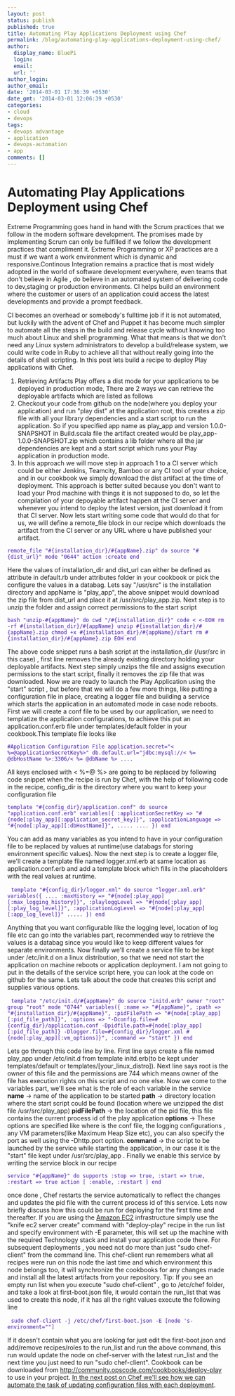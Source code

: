 ```yaml
---
layout: post
status: publish
published: true
title: Automating Play Applications Deployment using Chef
permalink: /blog/automating-play-applications-deployment-using-chef/
author:
  display_name: BluePi
  login: 
  email: 
  url: ''
author_login: 
author_email: 
date: '2014-03-01 17:36:39 +0530'
date_gmt: '2014-03-01 12:06:39 +0530'
categories:
- cloud 
- devops
tags:
- devops advantage 
- application 
- devops-automation
- app
comments: []
---
```

# Automating Play Applications Deployment using Chef
Extreme Programming goes hand in hand with the Scrum practices that we follow in the modern software development. The promises made by implementing Scrum can only be fulfilled if we follow the development practices that compliment it. Extreme Programming or XP practices are a must if we want a work environment which is dynamic and responsive.Continous Integration remains a practice that is most widely adopted in the world of software development everywhere, even teams that don't believe in Agile , do believe in an automated system of delivering code to dev,staging or production environments. CI helps build an environment where the customer or users of an application could access the latest developments and provide a prompt feedback.

CI becomes an overhead or somebody's fulltime job if it is not automated, but luckily with the advent of Chef and Puppet it has become much simpler to automate all the steps in the build and release cycle without knowing too much about Linux and shell programming. What that means is that we don't need any Linux system administrators to develop a build/release system, we could write code in Ruby to achieve all that without really going into the details of shell scripting.
In this post lets build a recipe to deploy Play applications with Chef. 

1. Retrieving Artifacts 
Play offers a dist mode for your applications to be deployed in production mode, There are 2 ways we can retrieve the deployable artifacts which are listed as follows 
2. Checkout your code from github on the node(where you deploy your application) and run "play dist" at the application root, this creates a zip file with all your library dependencies and a start script to run the application. So if you specified app name as play_app and version 1.0.0-SNAPSHOT in Build.scala file the artifact created would be play_app-1.0.0-SNAPSHOT.zip which contains a lib folder where all the jar dependencies are kept and a start script which runs your Play application in production mode. 
3. In this approach we will move step in approach 1 to a CI server which could be either Jenkins, Teamcity, Bamboo or any CI tool of your choice, and in our cookbook we simply download the dist artifact at the time of deployment. 
This approach is better suited because you don't want to load your Prod machine with things it is not supposed to do, so let the compilation of your depoyable artifact happen at the CI server and whenever you intend to deploy the latest version, just download it from that CI server. 
Now lets start writing some code that would do that for us, we will define a remote_file block in our recipe which downloads the artifact from the CI server or any URL where u have published your artifact. 

<pre class="lang:ruby decode:1 "><code style="white-space: normal; color:#4512AE;"
>remote_file "#{installation_dir}/#{appName}.zip" do
source "#{dist_url}"
mode "0644"
action :create
end</code></pre>
Here the values of installation_dir and dist_url can either be defined as attribute in default.rb under attributes folder in your cookbook or pick the configure the values in a databag. Lets say "/usr/src" is the installation directory and appName is "play_app", the above snippet would download the zip file from dist_url and place it at /usr/src/play_app.zip. 
Next step is to unzip the folder and assign correct permissions to the start script

<pre class="lang:ruby decode:1 "><code style="white-space: normal; color:#4512AE;"
>bash "unzip-#{appName}" do
cwd "/#{installation_dir}"
code < <-EOH
rm -rf #{installation_dir}/#{appName}
unzip #{installation_dir}/#{appName}.zip
chmod +x #{installation_dir}/#{appName}/start
rm #{installation_dir}/#{appName}.zip
EOH
end</code></pre>
The above code snippet runs a bash script at the installation_dir (/usr/src in this case) , first line removes the already existing directory holding your deployable artifacts. Next step simply unzips the file and assigns execution permissions to the start script, finally it removes the zip file that was downloaded. 
Now we are ready to launch the Play Application using the "start" script , but before that we will do a few more things, like putting a configuration file in place, creating a logger file and building a service which starts the application in an automated mode in case node reboots. 
First we will create a conf file to be used by our application, we need to templatize the application configurations, to achieve this put an application.conf.erb file under templates/default folder in your cookbook.This template file looks like
<pre class="lang:ruby decode:1 "><code style="white-space: normal; color:#4512AE;"
>#Application Configuration File
application.secret="< %=@applicationSecretKey%>"
db.default.url="jdbc:mysql://< %= @dbHostName %>:3306/< %= @dbName %>
....</code>
</pre>
All keys enclosed with < %=@ %> are going to be replaced by following code snippet when the recipe is run by Chef, with the help of following code in the recipe, config_dir is the directory where you want to keep your configuration file
<pre class="lang:ruby decode:1 "><code style="white-space: normal; color:#4512AE;"
>template "#{config_dir}/application.conf" do
source "application.conf.erb"
variables({
:applicationSecretKey => "#{node[:play_app][:application_secret_key]}",
:applicationLanguage => "#{node[:play_app][:dbHostName]}",
.....
....
})
end </code></pre>
You can add as many variables as you intend to have in your configuration file to be replaced by values at runtime(use databags for storing environment specific values). 
Now the next step is to create a logger file, we'll create a template file named logger.xml.erb at same location as application.conf.erb and add a template block which fills in the placeholders with the real values at runtime.
<pre class="lang:ruby decode:1 "> <code style="white-space: normal; color:#4512AE;"
>template "#{config_dir}/logger.xml" do
source "logger.xml.erb"
variables({
....
:maxHistory => "#{node[:play_app][:max_logging_history]}",
:playloggLevel => "#{node[:play_app][:play_log_level]}",
:applicationLogLevel => "#{node[:play_app][:app_log_level]}"
.....
})
end </code>
</pre>
Anything that you want configurable like the logging level, location of log file etc can go into the variables part, recommended way to retrieve the values is a databag since you would like to keep different values for separate environments. 
Now finally we'll create a service file to be kept under /etc/init.d on a linux distribution, so that we need not start the application on machine reboots or application deployment. I am not going to put in the details of the service script here, you can look at the code on github for the same. Lets talk about the code that creates this script and supplies various options.</p>
<pre class="lang:ruby decode:1 "> <code style="white-space: normal; color:#4512AE;"
>template "/etc/init.d/#{appName}" do
source "initd.erb"
owner "root"
group "root"
mode "0744"
variables({
:name => "#{appName}",
:path => "#{installation_dir}/#{appName}",
:pidFilePath => "#{node[:play_app][:pid_file_path]}",
:options => "-Dconfig.file=#{config_dir}/application.conf -Dpidfile.path=#{node[:play_app][:pid_file_path]} -Dlogger.file=#{config_dir}/logger.xml #{node[:play_app][:vm_options]}",
:command => "start"
})
end </code>
</pre>
Lets go through this code line by line. First line says create a file named play_app under /etc/init.d from template initd.erb(to be kept under templates/default or templates/[your_linux_distro]). Next line says root is the owner of this file and the permissions are 744 which means owner of the file has execution rights on this script and no one else. 
Now we come to the variables part, we'll see what is the role of each variable in the service 
 **name**  -> name of the application to be started 
 **path**  -> directory location where the start script could be found (location where we unzipped the dist file /usr/src/play_app) 
 **pidFilePath**  -> the location of the pid file, this file contains the current process id of the play application 
 **options**  -> These options are specified like where is the conf file, the logging configurations , any VM parameters(like Maximum Heap Size etc), you can also specify the port as well using the -Dhttp.port option. 
 **command**  -> the script to be launched by the service while starting the application, in our case it is the "start" file kept under /usr/src/play_app . 
Finally we enable this service by writing the service block in our recipe

<pre class="lang:ruby decode:1 "><code style="white-space: normal; color:#4512AE;"
>service "#{appName}" do
supports :stop => true, :start => true, :restart => true
action [ :enable, :restart ]
end </code>
</pre>
once done , Chef restarts the service automatically to reflect the changes and updates the pid file with the current process id of this service. 
Lets now briefly discuss how this could be run for deploying for the first time and thereafter. If you are using the <a href="https://www.bluepiit.com/blog/how-to-automate-copying-an-ec2-amis-from-one-aws-region-to-another-cleanup-using-aws-lambda/">Amazon EC2</a> infrastructure simply use the "knife ec2 server create" command with "deploy-play" recipe in the run list and specify environment with -E parameter, this will set up the machine with the required Technology stack and install your application code there. 
For subsequent deployments , you need not do more than just "sudo chef-client" from the command line. This chef-client run remembers what all recipes were run on this node the last time and which environment this node belongs too, it will synchronize the cookbooks for any changes made and install all the latest artifacts from your repository. 
Tip: If you see an empty run list when you execute "sudo chef-client" , go to /etc/chef folder, and take a look at first-boot.json file, it would contain the run_list that was used to create this node, if it has all the right values execute the following line
<pre class="lang:shell decode:1 "> <code style="color:#4512AE;"
>sudo chef-client -j /etc/chef/first-boot.json -E [node 's-environment=""] </code></pre>

If it doesn't contain what you are looking for just edit the first-boot.json and add/remove recipes/roles to the run_list and run the above command, this run would update the node on chef-server with the latest run_list and the next time you just need to run "sudo chef-client". 
Cookbook can be downloaded from <a title="deploy-play-cookbook" href="http://community.opscode.com/cookbooks/deploy-play">http://community.opscode.com/cookbooks/deploy-play</a> to use in your project. <a href="https://www.bluepiit.com/blog/automate-configuration-management-with-chef/">In the next post on Chef we'll see how we can automate the task of updating configuration files with each deployment</a>.
